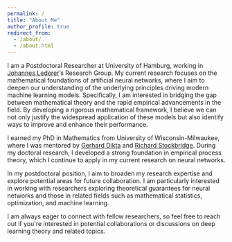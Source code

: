 ```yaml
---
permalink: /
title: "About Me"
author_profile: true
redirect_from: 
  - /about/
  - /about.html
---
```


I am a Postdoctoral Researcher at University of Hamburg, working in [Johannes Lederer](https://johanneslederer.com/)’s Research Group. My current research focuses on the mathematical foundations of artificial neural networks, where I aim to deepen our understanding of the underlying principles driving modern machine learning models. Specifically, I am interested in bridging the gap between mathematical theory and the rapid empirical advancements in the field. By developing a rigorous mathematical framework, I believe we can not only justify the widespread application of these models but also identify ways to improve and enhance their performance.

I earned my PhD in Mathematics from University of Wisconsin-Milwaukee, where I was mentored by [Gerhard Dikta](https://www.fh-aachen.de/en/people/dikta) and [Richard Stockbridge](https://uwm.edu/math/people/stockbridge-richard/). During my doctoral research, I developed a strong foundation in empirical process theory, which I continue to apply in my current research on neural networks.

In my postdoctoral position, I aim to broaden my research expertise and explore potential areas for future collaboration. I am particularly interested in working with researchers exploring theoretical guarantees for neural networks and those in related fields such as mathematical statistics, optimization, and machine learning.

I am always eager to connect with fellow researchers, so feel free to reach out if you're interested in potential collaborations or discussions on deep learning theory and related topics.

